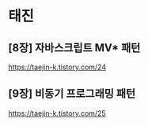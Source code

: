 # 태진

## [8장] 자바스크립트 MV* 패턴
https://taejin-k.tistory.com/24

## [9장] 비동기 프로그래밍 패턴
https://taejin-k.tistory.com/25
